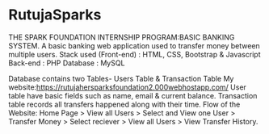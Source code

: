# RutujaSparks
THE SPARK FOUNDATION INTERNSHIP PROGRAM:BASIC BANKING SYSTEM.
A basic banking web application used to transfer money between multiple users.
Stack used (Front-end) : HTML, CSS, Bootstrap & Javascript 
Back-end : PHP
Database : MySQL

Database contains two Tables- Users Table & Transaction Table
My website:https://rutujahersparksfoundation2.000webhostapp.com/
User table have basic fields such as name, email & current balance.
Transaction table records all transfers happened along with their time.
Flow of the Website: Home Page > View all Users > Select and View one User > Transfer Money > Select reciever > View all Users > View Transfer History.

